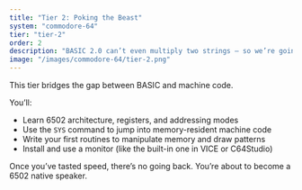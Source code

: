 ```yaml
---
title: "Tier 2: Poking the Beast"
system: "commodore-64"
tier: "tier-2"
order: 2
description: "BASIC 2.0 can’t even multiply two strings — so we’re going deeper. In this tier, you’ll write your first 6502 routines, launch them with SYS, and realise how much faster things can be."
image: "/images/commodore-64/tier-2.png"
---
```


This tier bridges the gap between BASIC and machine code.

You’ll:
- Learn 6502 architecture, registers, and addressing modes
- Use the `SYS` command to jump into memory-resident machine code
- Write your first routines to manipulate memory and draw patterns
- Install and use a monitor (like the built-in one in VICE or C64Studio)

Once you’ve tasted speed, there’s no going back. You’re about to become a 6502 native speaker.
